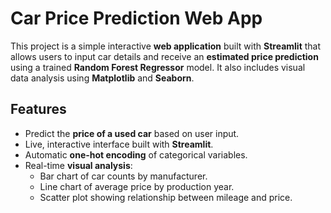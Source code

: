 # Car Price Prediction Web App

This project is a simple interactive **web application** built with **Streamlit** that allows users to input car details and receive an **estimated price prediction** using a trained **Random Forest Regressor** model. It also includes visual data analysis using **Matplotlib** and **Seaborn**.

## Features

- Predict the **price of a used car** based on user input.
- Live, interactive interface built with **Streamlit**.
- Automatic **one-hot encoding** of categorical variables.
- Real-time **visual analysis**:
  - Bar chart of car counts by manufacturer.
  - Line chart of average price by production year.
  - Scatter plot showing relationship between mileage and price.

